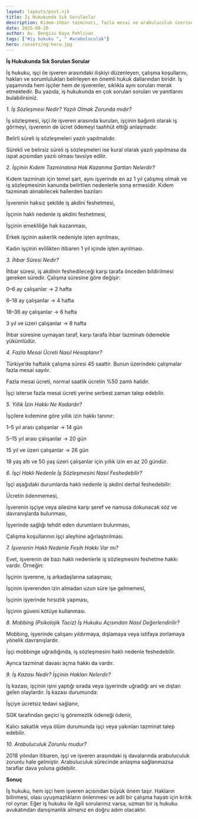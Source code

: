 ```yaml
---
layout: layouts/post.njk
title: İş Hukukunda Sık Sorulanlar
description: Kıdem-ihbar tazminatı, fazla mesai ve arabuluculuk üzerine kısa rehber.
date: 2025-08-20
author: Av. Bengisu Kaya Pehlivan
tags: ["#iş hukuku ", " #arabuluculuk"]
hero: /assets/og-hero.jpg
---
```


**İş Hukukunda Sık Sorulan Sorular**

İş hukuku, işçi ile işveren arasındaki ilişkiyi düzenleyen, çalışma koşullarını, hakları ve sorumlulukları belirleyen en önemli hukuk dallarından biridir. İş yaşamında hem işçiler hem de işverenler, sıklıkla aynı soruları merak etmektedir. Bu yazıda, iş hukukunda en çok sorulan soruları ve yanıtlarını bulabilirsiniz.

_1. İş Sözleşmesi Nedir? Yazılı Olmak Zorunda mıdır?_

İş sözleşmesi, işçi ile işveren arasında kurulan, işçinin bağımlı olarak iş görmeyi, işverenin de ücret ödemeyi taahhüt ettiği anlaşmadır.

Belirli süreli iş sözleşmeleri yazılı yapılmalıdır.

Sürekli ve belirsiz süreli iş sözleşmeleri ise kural olarak yazılı yapılmasa da ispat açısından yazılı olması tavsiye edilir.

_2. İşçinin Kıdem Tazminatına Hak Kazanma Şartları Nelerdir?_

Kıdem tazminatı için temel şart, aynı işyerinde en az 1 yıl çalışmış olmak ve iş sözleşmesinin kanunda belirtilen nedenlerle sona ermesidir.
Kıdem tazminatı alınabilecek hallerden bazıları:

İşverenin haksız şekilde iş akdini feshetmesi,

İşçinin haklı nedenle iş akdini feshetmesi,

İşçinin emekliliğe hak kazanması,

Erkek işçinin askerlik nedeniyle işten ayrılması,

Kadın işçinin evlilikten itibaren 1 yıl içinde işten ayrılması.

_3. İhbar Süresi Nedir?_

İhbar süresi, iş akdinin feshedileceği karşı tarafa önceden bildirilmesi gereken süredir. Çalışma süresine göre değişir:

0–6 ay çalışanlar → 2 hafta

6–18 ay çalışanlar → 4 hafta

18–36 ay çalışanlar → 6 hafta

3 yıl ve üzeri çalışanlar → 8 hafta

İhbar süresine uymayan taraf, karşı tarafa ihbar tazminatı ödemekle yükümlüdür.

_4. Fazla Mesai Ücreti Nasıl Hesaplanır?_

Türkiye’de haftalık çalışma süresi 45 saattir. Bunun üzerindeki çalışmalar fazla mesai sayılır.

Fazla mesai ücreti, normal saatlik ücretin %50 zamlı halidir.

İşçi isterse fazla mesai ücreti yerine serbest zaman talep edebilir.

_5. Yıllık İzin Hakkı Ne Kadardır?_

İşçilere kıdemine göre yıllık izin hakkı tanınır:

1–5 yıl arası çalışanlar → 14 gün

5–15 yıl arası çalışanlar → 20 gün

15 yıl ve üzeri çalışanlar → 26 gün

18 yaş altı ve 50 yaş üzeri çalışanlar için yıllık izin en az 20 gündür.

_6. İşçi Haklı Nedenle İş Sözleşmesini Nasıl Feshedebilir?_

İşçi aşağıdaki durumlarda haklı nedenle iş akdini derhal feshedebilir:

Ücretin ödenmemesi,

İşverenin işçiye veya ailesine karşı şeref ve namusa dokunacak söz ve davranışlarda bulunması,

İşyerinde sağlığı tehdit eden durumların bulunması,

Çalışma koşullarının işçi aleyhine ağırlaştırılması.

_7. İşverenin Haklı Nedenle Fesih Hakkı Var mı?_

Evet, işverenin de bazı haklı nedenlerle iş sözleşmesini feshetme hakkı vardır. Örneğin:

İşçinin işverene, iş arkadaşlarına sataşması,

İşçinin işverenden izin almadan uzun süre işe gelmemesi,

İşçinin işyerinde hırsızlık yapması,

İşçinin güveni kötüye kullanması.

_8. Mobbing (Psikolojik Taciz) İş Hukuku Açısından Nasıl Değerlendirilir?_

Mobbing, işyerinde çalışanı yıldırmaya, dışlamaya veya istifaya zorlamaya yönelik davranışlardır.

İşçi mobbinge uğradığında, iş sözleşmesini haklı nedenle feshedebilir.

Ayrıca tazminat davası açma hakkı da vardır.

_9. İş Kazası Nedir? İşçinin Hakları Nelerdir?_

İş kazası, işçinin işini yaptığı sırada veya işyerinde uğradığı ani ve dıştan gelen olaylardır.
İş kazası durumunda:

İşçiye ücretsiz tedavi sağlanır,

SGK tarafından geçici iş göremezlik ödeneği ödenir,

Kalıcı sakatlık veya ölüm durumunda işçi veya yakınları tazminat talep edebilir.

_10. Arabuluculuk Zorunlu mudur?_

2018 yılından itibaren, işçi ve işveren arasındaki iş davalarında arabuluculuk zorunlu hale gelmiştir.
Arabuluculuk sürecinde anlaşma sağlanmazsa taraflar dava yoluna gidebilir.

**Sonuç**

İş hukuku, hem işçi hem işveren açısından büyük önem taşır. Hakların bilinmesi, olası uyuşmazlıkların önlenmesi ve adil bir çalışma hayatı için kritik rol oynar.
Eğer iş hukuku ile ilgili sorularınız varsa, uzman bir iş hukuku avukatından danışmanlık almanız en doğru adım olacaktır.
